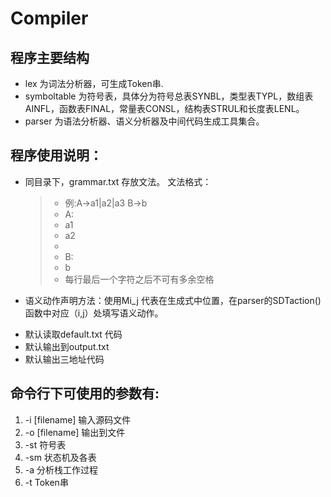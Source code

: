 # Compiler #
## 程序主要结构 
 - lex 为词法分析器，可生成Token串.
 - symboltable 为符号表，具体分为符号总表SYNBL，类型表TYPL，数组表AINFL，函数表FINAL，常量表CONSL，结构表STRUL和长度表LENL。
 - parser 为语法分析器、语义分析器及中间代码生成工具集合。
## 程序使用说明：
* 同目录下，grammar.txt 存放文法。
   文法格式：
  > * 例:A->a1|a2|a3   B->b
  > * A:
  > * a1
  > * a2
  > *
  > * B:
  > * b
  > * 每行最后一个字符之后不可有多余空格
 * 语义动作声明方法：使用Mi_j 代表在生成式中位置，在parser的SDTaction()函数中对应（i,j）处填写语义动作。 
 - 默认读取default.txt 代码
 - 默认输出到output.txt
 - 默认输出三地址代码
## 命令行下可使用的参数有: 
 1. -i [filename] 输入源码文件
 2. -o [filename] 输出到文件
 3. -st  符号表
 4. -sm  状态机及各表
 5. -a  分析栈工作过程
 6. -t  Token串
